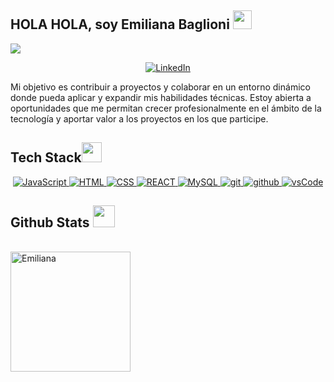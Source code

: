## HOLA HOLA, soy Emiliana Baglioni <img src = "https://raw.githubusercontent.com/MartinHeinz/MartinHeinz/master/wave.gif" width = 30px> 

<p>
  <a href="https://github.com/DenverCoder1/readme-typing-svg"><img src="https://readme-typing-svg.herokuapp.com?&font=IBM+Plex+Sans&color=abcdef&multiline=true&width=1000&height=100&size=25&duration=1500&repeat=false&lines=WEEEEEEEEEEEELCOME+to+my+GitHub+Profile!;Soy+Desarrolladora+Web+con+orientación+FrontEnd;En+este+momento+me+encuentro+estudiando+la+Tecnicatura+en+Desarrollo+Web+en+la+UNER;;"/></a>
</p>

<p align ="center">	
   <a href="//www.linkedin.com/in/emilianabaglioni/" target="_blank">
    <img alt="LinkedIn" src="https://img.shields.io/badge/LinkedIn-0077B5?style=for-the-badge&logo=linkedin&logoColor=white">
  </a>   
</p>

<p>
  Mi objetivo es contribuir a proyectos y colaborar en un entorno dinámico donde pueda aplicar y expandir mis habilidades técnicas. Estoy abierta a oportunidades que me permitan crecer profesionalmente en el ámbito de la tecnología y aportar valor a los proyectos en los que participe.
</p>

## Tech Stack<img src = "https://media2.giphy.com/media/QssGEmpkyEOhBCb7e1/giphy.gif?cid=ecf05e47a0n3gi1bfqntqmob8g9aid1oyj2wr3ds3mg700bl&rid=giphy.gif" width = 32px> 

<p align="center">
  <a href="https://javascript.info/" target="_blank">
    <img alt="JavaScript" src="https://img.shields.io/badge/JavaScript-F5EE27?style=for-the-badge&logo=javascript&logoColor=white">
  </a>
  
  <a href="https://developer.mozilla.org/es/docs/Web/HTML" target="_blank">
    <img alt="HTML" src="https://img.shields.io/badge/HTML-C82909?style=for-the-badge&logo=Html5&logoColor=white">
  </a>
  
  <a href="" target="_blank">
    <img alt="CSS" src="https://img.shields.io/badge/CSS-2727F5?style=for-the-badge&logo=CSS&logoColor=white">
  </a>
  
  <a href="" target="_blank">
    <img alt="REACT" src="https://img.shields.io/badge/React-09C8BE?style=for-the-badge&logo=React&logoColor=white">
  </a>
  
  <a href="" target="_blank">
    <img alt="MySQL" src="https://img.shields.io/badge/MySql-2727F5?style=for-the-badge&logo=MySQL&logoColor=white">
  </a>

  <a href="https://git-scm.com/" target="_blank">
    <img src="https://img.shields.io/badge/git-F05032.svg?style=for-the-badge&logo=git&logoColor=white"
      alt="git"/>
  </a>
  
  <a href="https://github.com/" target="_blank">
    <img src="https://img.shields.io/badge/github-181717.svg?style=for-the-badge&logo=github&logoColor=white" alt="github" />
  </a>
  
  <a href="https://code.visualstudio.com/" target="_blank">
    <img src="https://img.shields.io/badge/vscode-007ACC.svg?style=for-the-badge&logo=visualstudiocode&logoColor=white" alt="vsCode"/> 
  </a> 
</p>

## Github Stats <img src = "https://i.pinimg.com/originals/65/c4/f4/65c4f452571be1261e9c623f7da488ac.gif" width = 35px>

<br/>
	<img src="https://github-readme-stats.vercel.app/api/top-langs?username=EmilianaABaglioni&show_icons=true&locale=en&layout=compact&theme=tokyonight" alt="Emiliana" height="192px"/>
<br/>



